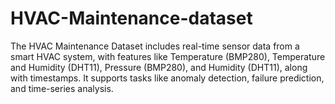 # HVAC-Maintenance-dataset
The HVAC Maintenance Dataset includes real-time sensor data from a smart HVAC system, with features like Temperature (BMP280), Temperature and Humidity (DHT11), Pressure (BMP280), and Humidity (DHT11), along with timestamps. It supports tasks like anomaly detection, failure prediction, and time-series analysis.
